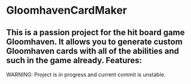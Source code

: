# GloomhavenCardMaker

This is a passion project for the hit board game Gloomhaven. It allows you to generate custom Gloomhaven cards with all of the abilities and such in the game already.
Features:
---

WARNING: Project is in progress and current commit is unstable.
